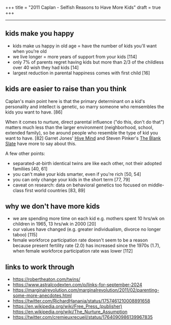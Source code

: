 +++
title = "2011 Caplan - Selfish Reasons to Have More Kids"
draft = true
+++

---

## kids make you happy

* kids make us happy in old age = have the number of kids you'll want when you're old
* we live longer = more years of support from your kids [114]
* only 7% of parents regret having kids but more than 2/3 of the childless over 40 wish they had kids [14]
* largest reduction in parental happiness comes with first child [16]

## kids are easier to raise than you think

Caplan's main point here is that the primary determinant on a kid's personality and intellect is genetic, so marry someone who remsembles the kids you want to have. [86]

When it comes to nurture, direct parental influence ("do this, don't do that") matters much less than the larger environment (neighborhood, school, extended family), so be around people who resemble the type of kid you want to have. [82] Garret Jones' [Hive Mind](https://www.amazon.com/Hive-Mind-Your-Nations-Matters/dp/150360067X) and Steven Pinker's [The Blank Slate](https://www.amazon.com/gp/product/0142003344) have more to say about this.

A few other points:

* separated-at-birth identical twins are like each other, not their adopted familiies [40, 61]
* you can't make your kids smarter, even if you're rich [50, 54]
* you can only change your kids in the short term [77, 79]
* caveat on research: data on behavioral genetics too focused on middle-class first world countries [83, 89]

## why we don't have more kids

* we are spending more time on each kid e.g. mothers spent 10 hrs/wk on children in 1965, 13 hrs/wk in 2000 [20]
* our values have changed (e.g. greater individualism, divorce no longer taboo) [115]
* female workforce participation rate doesn't seem to be a reason because present fertility rate (2.0) has increased since the 1970s (1.7), when female workforce participation rate was lower [112]

## links to work through

* https://robertheaton.com/twins/
* https://www.astralcodexten.com/p/links-for-september-2024
* https://marginalrevolution.com/marginalrevolution/2011/02/parenting-some-more-anecdotes.html
* https://twitter.com/RichardHanania/status/1757461210008891658
* https://en.wikipedia.org/wiki/Free_Press_(publisher) https://en.wikipedia.org/wiki/The_Nurture_Assumption
* https://twitter.com/cremieuxrecueil/status/1764090986139967835

